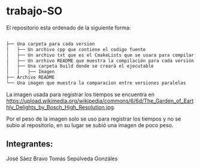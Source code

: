 # trabajo-SO

El repositorio esta ordenado de la siguiente forma:

```bash

├── Una carpeta para cada version
│   ├── Un archivo cpp que contiene el codigo fuente
│   ├── Un archivo txt que es el CmakeLists que se usara para compilar
│   ├── Un archivo README que muestra la compilación para cada versión
│   ├── Una carpeta build donde se creará el ejecutable
│   │   ├── Imagen
├── Archivo README
└── Una imagen que muestra la comparacion entre versiones paralelas
```

La imagen usada para registrar los tiempos se encuentra en https://upload.wikimedia.org/wikipedia/commons/6/6d/The_Garden_of_Earthly_Delights_by_Bosch_High_Resolution.jpg.

Por el peso de la imagen solo se uso para registrar los tiempos y no se subio al repositorio, en su lugar se subió una imagen de poco peso.




## Integrantes:
José Sáez Bravo
Tomás Sepúlveda Gonzáles
